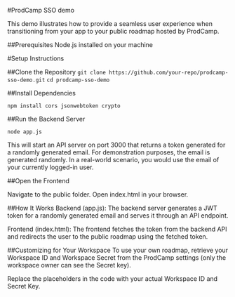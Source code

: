 #ProdCamp SSO demo

This demo illustrates how to provide a seamless user experience when transitioning from your app to your public roadmap hosted by ProdCamp.

##Prerequisites
Node.js installed on your machine

#Setup Instructions


##Clone the Repository
`git clone https://github.com/your-repo/prodcamp-sso-demo.git`
`cd prodcamp-sso-demo`

##Install Dependencies

`npm install cors jsonwebtoken crypto`


##Run the Backend Server

`node app.js`

This will start an API server on port 3000 that returns a token generated for a randomly generated email. For demonstration purposes, the email is generated randomly. In a real-world scenario, you would use the email of your currently logged-in user.

##Open the Frontend

Navigate to the public folder.
Open index.html in your browser.


##How It Works
Backend (app.js): The backend server generates a JWT token for a randomly generated email and serves it through an API endpoint.

Frontend (index.html): The frontend fetches the token from the backend API and redirects the user to the public roadmap using the fetched token.


##Customizing for Your Workspace
To use your own roadmap, retrieve your Workspace ID and Workspace Secret from the ProdCamp settings (only the workspace owner can see the Secret key).

Replace the placeholders in the code with your actual Workspace ID and Secret Key.
